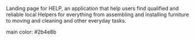 Landing page for HELP, an application that help users find qualified and reliable local Helpers for everything from assembling and installing furniture to moving and cleaning and other everyday tasks.

main color: #2b4e8b
